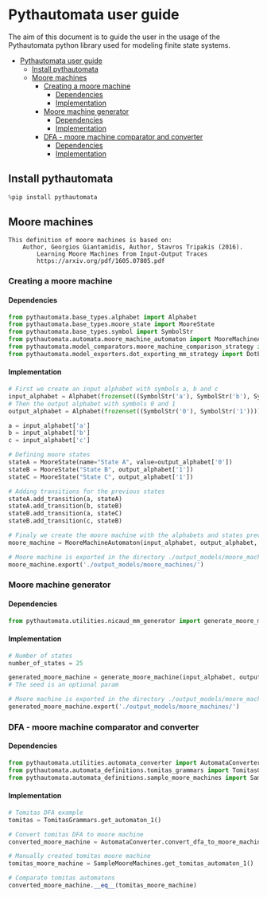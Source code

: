 # Pythautomata user guide <!-- TOC ignore:true -->

The aim of this document is to guide the user in the usage of the Pythautomata python library used for modeling finite state systems.

<!-- TOC -->
- [Pythautomata user guide ](#pythautomata-user-guide-)
  - [Install pythautomata](#install-pythautomata)
  - [Moore machines](#moore-machines)
    - [Creating a moore machine](#creating-a-moore-machine)
      - [Dependencies](#dependencies)
      - [Implementation](#implementation)
    - [Moore machine generator](#moore-machine-generator)
      - [Dependencies](#dependencies-1)
      - [Implementation](#implementation-1)
    - [DFA - moore machine comparator and converter](#dfa---moore-machine-comparator-and-converter)
      - [Dependencies](#dependencies-2)
      - [Implementation](#implementation-2)

<!-- /TOC -->

## Install pythautomata

```python
%pip install pythautomata 
```

## Moore machines

    This definition of moore machines is based on:
        Author, Georgios Giantamidis, Author, Stavros Tripakis (2016). 
            Learning Moore Machines from Input-Output Traces
            https://arxiv.org/pdf/1605.07805.pdf

### Creating a moore machine

#### Dependencies 

```python
from pythautomata.base_types.alphabet import Alphabet
from pythautomata.base_types.moore_state import MooreState
from pythautomata.base_types.symbol import SymbolStr
from pythautomata.automata.moore_machine_automaton import MooreMachineAutomaton
from pythautomata.model_comparators.moore_machine_comparison_strategy import MooreMachineComparisonStrategy as ComparisonStrategy
from pythautomata.model_exporters.dot_exporting_mm_strategy import DotExportingMMStrategy
```

#### Implementation

```python
# First we create an input alphabet with symbols a, b and c
input_alphabet = Alphabet(frozenset((SymbolStr('a'), SymbolStr('b'), SymbolStr('c'))))
# Then the output alphabet with symbols 0 and 1
output_alphabet = Alphabet(frozenset((SymbolStr('0'), SymbolStr('1'))))

a = input_alphabet['a']
b = input_alphabet['b']
c = input_alphabet['c']

# Defining moore states
stateA = MooreState(name="State A", value=output_alphabet['0'])
stateB = MooreState("State B", output_alphabet['1'])
stateC = MooreState("State C", output_alphabet['1'])

# Adding transitions for the previous states
stateA.add_transition(a, stateA)
stateA.add_transition(b, stateB)
stateB.add_transition(a, stateC)
stateB.add_transition(c, stateB)

# Finaly we create the moore machine with the alphabets and states previously created 
moore_machine = MooreMachineAutomaton(input_alphabet, output_alphabet, initial_state=stateA, states=set([stateA, stateB, stateC]), comparator=ComparisonStrategy, name="moore machine with 3 states", exportingStrategies=[DotExportingMMStrategy()])

# Moore machine is exported in the directory ./output_models/moore_machines/ with .dot extension
moore_machine.export('./output_models/moore_machines/')
```

### Moore machine generator

#### Dependencies 

```python
from pythautomata.utilities.nicaud_mm_generator import generate_moore_machine
```

#### Implementation

```python
# Number of states
number_of_states = 25

generated_moore_machine = generate_moore_machine(input_alphabet, output_alphabet, number_of_states, seed=100)
# The seed is an optional param

# Moore machine is exported in the directory ./output_models/moore_machines/
generated_moore_machine.export('./output_models/moore_machines/')
```

### DFA - moore machine comparator and converter

#### Dependencies 

```python
from pythautomata.utilities.automata_converter import AutomataConverter
from pythautomata.automata_definitions.tomitas_grammars import TomitasGrammars
from pythautomata.automata_definitions.sample_moore_machines import SampleMooreMachines
```

#### Implementation

```python
# Tomitas DFA example
tomitas = TomitasGrammars.get_automaton_1()

# Convert tomitas DFA to moore machine
converted_moore_machine = AutomataConverter.convert_dfa_to_moore_machine(tomitas)

# Manually created tomitas moore machine
tomitas_moore_machine = SampleMooreMachines.get_tomitas_automaton_1()

# Comparate tomitas automatons
converted_moore_machine.__eq__(tomitas_moore_machine)
```
